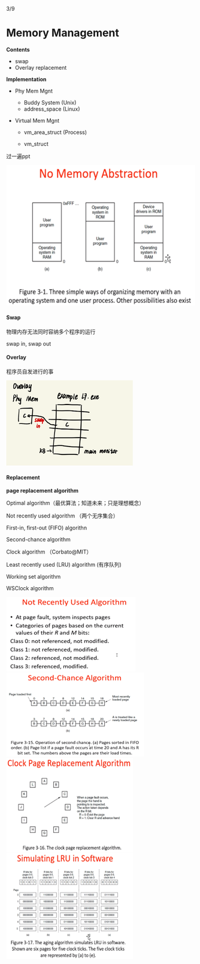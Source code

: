 3/9

# Memory Management

**Contents**

- swap
- Overlay replacement

**Implementation**

- Phy Mem Mgnt

  - Buddy System (Unix)
  - address_space (Linux)

- Virtual Mem Mgnt

  - vm_area_struct (Process)

  - vm_struct



过一遍ppt

<img src="no_memory_abstraction" style="zoom:50%;" />



#### Swap

物理内存无法同时容纳多个程序的运行

swap in, swap out

#### Overlay

程序员自发进行的事

<img src="overlay.png" style="zoom:33%;" />

#### Replacement

**page replacement algorithm**

Optimal algorithm（最优算法；知道未来；只是理想概念）

Not recently used algorithm （两个无序集合）

First-in, first-out (FIFO) algorithn

Second-chance algorithm

Clock algorithm （Corbato@MIT）

Least recently used (LRU) algorithm (有序队列)

Working set algorithm

WSClock algorithm



<img src="NRU" style="zoom:50%;" >

<img src="second_chance" style="zoom:50%;" >

<img src="clock" style="zoom: 33%;" >

<img src="LRU" style="zoom: 33%;" >